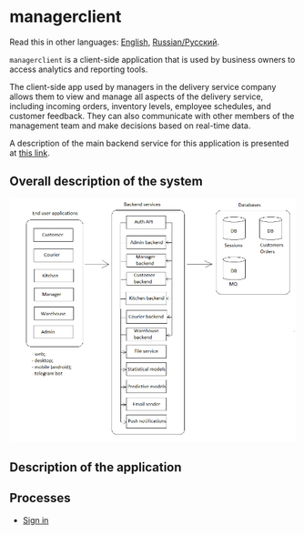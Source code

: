 # managerclient

Read this in other languages: [English](managerclient.md), [Russian/Русский](managerclient.ru.md). 

`managerclient` is a client-side application that is used by business owners to access analytics and reporting tools.

The client-side app used by managers in the delivery service company allows them to view and manage all aspects of the delivery service, including incoming orders, inventory levels, employee schedules, and customer feedback. 
They can also communicate with other members of the management team and make decisions based on real-time data.

A description of the main backend service for this application is presented at [this link](../backend/managerbackend.md).

## Overall description of the system 

![system_overall](../img/system_overall.png)

## Description of the application

## Processes 

- [Sign in](../processes/auth/signin.md)
